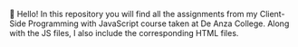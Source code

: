 👋 Hello!
In this repository you will find all the assignments from my Client-Side Programming with JavaScript course taken at De Anza College.
Along with the JS files, I also include the corresponding HTML files.
